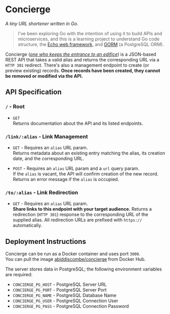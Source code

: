 # Concierge

_A tiny URL shortener written in Go._

> I've been exploring Go with the intention of using it to build APIs and microservices, and this is a learning project to understand Go code structure, the [Echo web framework](https://echo.labstack.com/), and [GORM](https://gorm.io) (a PostgreSQL ORM).

Concierge (_[one who keeps the entrance to an edifice](https://www.wordnik.com/words/concierge)_) is a JSON-based REST API that takes a valid alias and returns the corresponding URL via a `HTTP 301` redirect. There's also a management endpoint to create (or preview existing) records. **Once records have been created, they cannot be removed or modified via the API.**

## API Specification

### `/` - Root

- `GET` \
Returns documentation about the API and its listed endpoints.

### `/link/:alias` - Link Management

- `GET` - Requires an `alias` URL param. \
Returns metadata about an existing entry matching the alias, its creation date, and the corresponding URL.

- `POST` - Requires an `alias` URL param and a `url` query param. \
If the `alias` is vacant, the API will confirm creation of the new record. Returns an error message if the `alias` is occupied.

### `/to/:alias` - Link Redirection

- `GET` - Requires an `alias` URL param. \
**Share links to this endpoint with your target audience.** Returns a redirection (`HTTP 301`) response to the corresponding URL of the supplied alias. All redirection URLs are prefixed with `https://` automatically.

## Deployment Instructions

Concierge can be run as a Docker container and uses port `3000`. \
You can pull the image [abiddiscombe/concierge](https://hub.docker.com/repository/docker/abiddiscombe/concierge/general) from Docker Hub.

The server stores data in PostgreSQL; the following environment variables are required:

- `CONCIERGE_PG_HOST` - PostgreSQL Server URL
- `CONCIERGE_PG_PORT` - PostgreSQL Server Port
- `CONCIERGE_PG_NAME` - PostgreSQL Database Name
- `CONCIERGE_PG_USER` - PostgreSQL Connection User
- `CONCIERGE_PG_PASS` - PostgreSQL Connection Password
